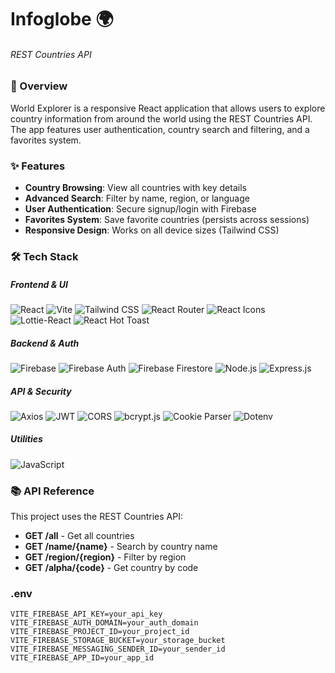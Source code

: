 # Infoglobe 🌍

###### REST Countries API

### 📌 Overview

World Explorer is a responsive React application that allows users to explore country information from around the world
using the REST Countries API. The app features user authentication, country search and filtering, and a favorites
system.

### ✨ Features

* **Country Browsing**: View all countries with key details
* **Advanced Search**: Filter by name, region, or language
* **User Authentication**: Secure signup/login with Firebase
* **Favorites System**: Save favorite countries (persists across sessions)
* **Responsive Design**: Works on all device sizes (Tailwind CSS)

### 🛠️ Tech Stack

##### Frontend & UI

![React](https://img.shields.io/badge/React-20232A?style=for-the-badge&logo=react&logoColor=61DAFB)
![Vite](https://img.shields.io/badge/Vite-B73BFE?style=for-the-badge&logo=vite&logoColor=FFD62E)
![Tailwind CSS](https://img.shields.io/badge/Tailwind_CSS-38B2AC?style=for-the-badge&logo=tailwind-css&logoColor=white)
![React Router](https://img.shields.io/badge/React_Router-CA4245?style=for-the-badge&logo=react-router&logoColor=white)
![React Icons](https://img.shields.io/badge/React_Icons-F7DF1E?style=for-the-badge&logo=react&logoColor=black)
![Lottie-React](https://img.shields.io/badge/Lottie-00C4CC?style=for-the-badge&logo=lottiefiles&logoColor=white)
![React Hot Toast](https://img.shields.io/badge/React_Hot_Toast-FF6B6B?style=for-the-badge&logo=toastify&logoColor=white)

##### Backend & Auth

![Firebase](https://img.shields.io/badge/Firebase-039BE5?style=for-the-badge&logo=Firebase&logoColor=white)
![Firebase Auth](https://img.shields.io/badge/Firebase_Auth-FFCA28?style=for-the-badge&logo=firebase&logoColor=black)
![Firebase Firestore](https://img.shields.io/badge/Firestore-FF6F00?style=for-the-badge&logo=firebase&logoColor=white)
![Node.js](https://img.shields.io/badge/Node.js-43853D?style=for-the-badge&logo=node.js&logoColor=white)
![Express.js](https://img.shields.io/badge/Express.js-404D59?style=for-the-badge)

##### API & Security

![Axios](https://img.shields.io/badge/Axios-5A29E4?style=for-the-badge&logo=axios&logoColor=white)
![JWT](https://img.shields.io/badge/JWT-black?style=for-the-badge&logo=JSON%20web%20tokens)
![CORS](https://img.shields.io/badge/CORS-FF5733?style=for-the-badge)
![bcrypt.js](https://img.shields.io/badge/Bcrypt.js-3A3A3A?style=for-the-badge)
![Cookie Parser](https://img.shields.io/badge/Cookie_Parser-FFDD00?style=for-the-badge)
![Dotenv](https://img.shields.io/badge/Dotenv-00BFFF?style=for-the-badge)

##### Utilities

![JavaScript](https://img.shields.io/badge/JavaScript-F7DF1E?style=for-the-badge&logo=javascript&logoColor=black)

### 📚 API Reference

This project uses the REST Countries API:

* **GET /all** - Get all countries
* **GET /name/{name}** - Search by country name
* **GET /region/{region}** - Filter by region
* **GET /alpha/{code}** - Get country by code

### .env

```dotenv
VITE_FIREBASE_API_KEY=your_api_key
VITE_FIREBASE_AUTH_DOMAIN=your_auth_domain
VITE_FIREBASE_PROJECT_ID=your_project_id
VITE_FIREBASE_STORAGE_BUCKET=your_storage_bucket
VITE_FIREBASE_MESSAGING_SENDER_ID=your_sender_id
VITE_FIREBASE_APP_ID=your_app_id
```

